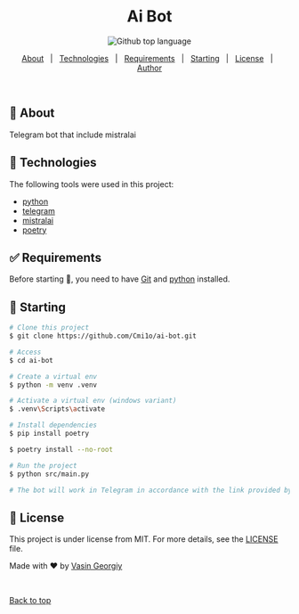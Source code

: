 <div id="_top"/>

<h1 align="center">Ai Bot</h1>

<p align="center">
  <img alt="Github top language" src="https://img.shields.io/github/languages/top/Cmi1o/ai-bot?color=56BEB8">
</p>


<p align="center">
  <a href="#dart-about">About</a> &#xa0; | &#xa0;
  <a href="#rocket-technologies">Technologies</a> &#xa0; | &#xa0;
  <a href="#white_check_mark-requirements">Requirements</a> &#xa0; | &#xa0;
  <a href="#checkered_flag-starting">Starting</a> &#xa0; | &#xa0;
  <a href="#memo-license">License</a> &#xa0; | &#xa0;
  <a href="https://github.com/Cmi1o" target="_blank">Author</a>
</p>

<br>

## :dart: About ##

Telegram bot that include mistralai


## :rocket: Technologies ##

The following tools were used in this project:

- [python](https://www.python.org/)
- [telegram](https://telegram.org/)
- [mistralai](https://mistral.ai/)
- [poetry](https://python-poetry.org/)

## :white_check_mark: Requirements ##

Before starting :checkered_flag:, you need to have [Git](https://git-scm.com) and [python](https://www.python.org/downloads/release/python-3115/) installed.

## :checkered_flag: Starting ##

```bash
# Clone this project
$ git clone https://github.com/Cmi1o/ai-bot.git

# Access
$ cd ai-bot

# Create a virtual env
$ python -m venv .venv

# Activate a virtual env (windows variant)
$ .venv\Scripts\activate

# Install dependencies
$ pip install poetry

$ poetry install --no-root

# Run the project
$ python src/main.py

# The bot will work in Telegram in accordance with the link provided by @BotFather
```

## :memo: License ##

This project is under license from MIT. For more details, see the [LICENSE](LICENSE.md) file.


Made with :heart: by <a href="https://github.com/Cmi1o" target="_blank">Vasin Georgiy</a>

&#xa0;

<a href="#top">Back to top</a>
